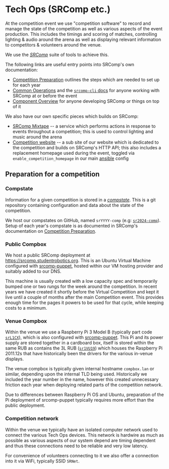 # Tech Ops (SRComp etc.)

At the competition event we use "competition software" to record and manage the
state of the competition as well as various aspects of the event production.
This includes the timings and scoring of matches, controlling lighting & audio
around the arena as well as displaying relevant information to competitors &
volunteers around the venue.

We use the [_SRComp_](https://github.com/PeterJCLaw/srcomp/wiki) suite of tools
to achieve this.

The following links are useful entry points into SRComp's own documentation:

* [Competition Preparation][comp-prep] outlines the steps which are needed to
  set up for each year
* [Common Operations][common-ops] and the [`srcomp-cli` docs][srcomp-cli] for
  anyone working with SRComp at or before the event
* [Component Overview][component-overview] for anyone developing SRComp or
  things on top of it

We also have our own specific pieces which builds on SRComp:

* [SRComp Mixtape][srcomp-mixtape] -- a service which performs actions in
  response to events throughout a competition; this is used to control lighting
  and music around the arena
* [Competition website][competition-website] -- a sub site of our website which
  is dedicated to the competition and builds on SRComp's HTTP API; this also
  includes a replacement homepage used during the event, toggled via
  `enable_competition_homepage` in our main [ansible][srobo-ansible] config

## Preparation for a competition

### Compstate

Information for a given competition is stored in a [_compstate_][compstate].
This is a git repository containing configuration and data about the state of
the competition.

We host our compstates on GitHub, named `srYYYY-comp` (e.g:
[`sr2024-comp`][sr2024-comp]). Setup of each year's compstate is as documented
in SRComp's documentation on [Competition Preparation][comp-prep].

### Public Compbox

We host a public SRComp deployment at <https://srcomp.studentrobotics.org>. This
is an Ubuntu Virtual Machine configured with [srcomp-puppet][srcomp-puppet],
hosted within our VM hosting provider and suitably added to our DNS.

This machine is usually created with a low capacity spec and temporarily bumped
one or two rungs for the week around the competition. In recent years we have
created it shortly before the Virtual Competition and kept it live until a
couple of months after the main Competition event. This provides enough time for
the pages it powers to be used for that cycle, while keeping costs to a minimum.

### Venue Compbox

Within the venue we use a Raspberry Pi 3 Model B (typically part code
[`srL1CX`][inventory-srL1CX]), which is also configured with
[srcomp-puppet][srcomp-puppet]. This Pi and its power supply are stored together
in a cardboard box, itself is stored within the same RUB as contains the 3L RUB
([`sr1VU19`][inventory-sr1VU19]) which houses the Raspberry Pi 2011.12s that
have historically been the drivers for the various in-venue displays.

The venue compbox is typically given internal hostname `compbox.lan` or similar,
depending upon the internal TLD being used. Historically we included the year
number in the name, however this created unnecessary friction each year when
deploying related parts of the competition network.

Due to differences between Raspberry Pi OS and Ubuntu, preparation of the Pi
deployment of srcomp-puppet typically requires more effort than the public
deployment.

### Competition network

Within the venue we typically have an isolated computer network used to connect
the various Tech Ops devices. This network is hardwire as much as possible as
various aspects of our system depend are timing dependent and thus these
connections need to be reliable and very low latency.

For convenience of volunteers connecting to it we also offer a connection into
it via WiFi, typically SSID `SRNet`.


[common-ops]: https://github.com/PeterJCLaw/srcomp/wiki/Common-Operations
[comp-prep]: https://github.com/PeterJCLaw/srcomp/wiki/Competition-Preparation
[competition-website]: https://github.com/srobo/competition-website/
[component-overview]: https://github.com/PeterJCLaw/srcomp/wiki/Component-Overview
[compstate]: https://srcomp.readthedocs.io/en/latest/compstate.html
[inventory-sr1VU19]: https://github.com/search?q=repo%3Asrobo%2Finventory%20sr1VU19&type=code
[inventory-srL1CX]: https://github.com/search?q=repo%3Asrobo%2Finventory%20srL1CX&type=code
[sr2024-comp]: https://github.com/srobo/sr2024-comp/
[srcomp-cli]: https://srcomp-cli.readthedocs.io/en/latest/
[srcomp-mixtape]: https://github.com/srobo/srcomp-mixtape/
[srcomp-puppet]: https://github.com/PeterJCLaw/srcomp-puppet/
[srobo-ansible]: https://github.com/srobo/ansible/
